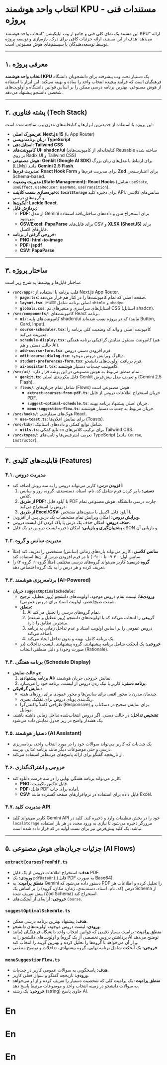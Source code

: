# انتخاب واحد هوشمند KPU - مستندات فنی پروژه

این مستند یک نمای کلی فنی و جامع از وب اپلیکیشن "انتخاب واحد هوشمند KPU" ارائه می‌دهد. هدف از این مستند، ارائه جزئیات کافی برای درک، بازسازی و توسعه پروژه توسط توسعه‌دهندگان یا سیستم‌های هوش مصنوعی است.

---

## ۱. معرفی پروژه

**انتخاب واحد هوشمند KPU** یک دستیار تحت وب پیشرفته برای دانشجویان دانشگاه فرهنگیان است که فرآیند پیچیده انتخاب واحد را ساده و بهینه می‌کند. این ابزار با استفاده از هوش مصنوعی، بهترین برنامه درسی ممکن را بر اساس قوانین دانشگاه و اولویت‌های شخصی دانشجو پیشنهاد می‌دهد.

---

## ۲. پشته فناوری (Tech Stack)

این پروژه با استفاده از جدیدترین ابزارها و کتابخانه‌های مدرن وب ساخته شده است:

- **فریمورک اصلی:** **Next.js 15** (با App Router)
- **زبان برنامه‌نویسی:** **TypeScript**
- **استایل‌دهی:** **Tailwind CSS**
- **کامپوننت‌های UI:** **shadcn/ui** (کتابخانه‌ای از کامپوننت‌های Reusable ساخته شده بر روی Radix UI و Tailwind CSS)
- **هوش مصنوعی:** **Genkit (Google AI SDK)** برای ارتباط با مدل‌های زبان بزرگ (LLMs) مانند **Gemini 2.5 Flash**.
- **مدیریت فرم‌ها:** **React Hook Form** برای مدیریت فرم‌ها و **Zod** برای اعتبارسنجی Schema-based.
- **مدیریت وضعیت (State Management):** **React Hooks** (شامل `useState`, `useEffect`, `useReducer`, `useMemo`, `useTransition`).
- **ذخیره‌سازی سمت کلاینت:** **`localStorage`** برای ذخیره کلید API، سانس‌های کلاسی و گروه‌های درسی.
- **آیکون‌ها:** **Lucide React**.
- **پردازش فایل:**
    - **PDF:** از مدل Gemini برای استخراج متن و داده‌های ساختاریافته استفاده می‌شود.
    - **CSV/Excel:** **PapaParse** برای فایل‌های CSV و **XLSX (SheetJS)** برای فایل‌های اکسل.
- **خروجی گرفتن از برنامه:**
    - **PNG:** **html-to-image**
    - **PDF:** **jspdf**
    - **CSV:** **PapaParse**

---

## ۳. ساختار پروژه

ساختار فایل‌ها و پوشه‌ها به شرح زیر است:

- **`/src/app/`**: قلب برنامه با استفاده از Next.js App Router.
    - **`page.tsx`**: صفحه اصلی که تمام کامپوننت‌ها را در کنار هم قرار می‌دهد.
    - **`layout.tsx`**: লেআউট اصلی برنامه شامل `<html>` و `<body>`.
    - **`globals.css`**: استایل‌های سراسری و متغیرهای تم CSS (استایل shadcn).
- **`/src/components/`**: کامپوننت‌های React برنامه.
    - **`ui/`**: کامپوننت‌های پایه shadcn/ui که در پروژه نصب شده‌اند (مانند Button, Card, Input).
    - **`course-scheduler.tsx`**: کامپوننت اصلی و والد که وضعیت کلی برنامه را مدیریت می‌کند.
    - **`schedule-display.tsx`**: کامپوننت مسئول نمایش گرافیکی برنامه هفتگی (هم حالت دستی و هم AI).
    - **`add-course-form.tsx`**: فرم افزودن دستی دروس.
    - **`edit-course-dialog.tsx`**: دیالوگ ویرایش دروس موجود.
    - **`student-preferences-form.tsx`**: فرم دریافت اولویت‌های دانشجو.
    - **`ai-assistant.tsx`**: کامپوننت چت‌بات دستیار هوشمند.
- **`/src/ai/`**: تمام منطق مربوط به هوش مصنوعی در این پوشه قرار دارد.
    - **`genkit.ts`**: فایل پیکربندی اصلی Genkit و تعریف مدل پیش‌فرض (Gemini 2.5 Flash).
    - **`flows/`**: شامل تمام جریان‌های (Flows) هوش مصنوعی است.
        - **`extract-courses-from-pdf.ts`**: جریان استخراج اطلاعات دروس از فایل PDF.
        - **`suggest-optimal-schedule.ts`**: جریان اصلی پیشنهاد برنامه بهینه.
        - **`menu-suggestion-flow.ts`**: جریان مربوط به چت‌بات دستیار هوشمند.
- **`/src/hooks/`**: هوک‌های سفارشی React.
    - **`use-toast.ts`**: برای نمایش اعلان‌ها (Toasts).
- **`/src/lib/`**: شامل توابع کمکی و داده‌های استاتیک.
    - **`utils.ts`**: تابع کمکی `cn` برای ترکیب کلاس‌های Tailwind CSS.
- **`/src/types/`**: تعریف اینترفیس‌ها و تایپ‌های TypeScript (مانند `Course`, `Instructor`).

---

## ۴. قابلیت‌های کلیدی (Features)

### ۴.۱. مدیریت دروس
- **افزودن درس:** کاربر می‌تواند دروس را به سه روش اضافه کند:
    1.  **دستی:** با پر کردن فرم شامل کد، نام، استاد، دسته‌بندی، گروه، روز و سانس کلاس.
    2.  **از طریق PDF:** با آپلود فایل PDF چارت درسی دانشگاه، هوش مصنوعی تمام دروس را استخراج می‌کند.
    3.  **از طریق Excel/CSV:** با آپلود فایل اکسل با ستون‌های مشخص.
- **ویرایش دروس:** امکان ویرایش تمام مشخصات یک درس پس از افزودن.
- **حذف دروس:** امکان حذف یک درس یا پاک کردن کل لیست دروس.
- **پشتیبان‌گیری و بازیابی:** امکان ذخیره لیست دروس در یک فایل JSON و بازیابی آن.

### ۴.۲. مدیریت سانس و گروه
- **سانس کلاسی:** کاربر می‌تواند بازه‌های زمانی (سانس) مشخصی را تعریف کند (مثلاً سانس اول: ۰۷:۳۰ تا ۰۹:۰۰) تا در فرم افزودن درس از آن‌ها استفاده کند.
- **گروه درسی:** کاربر می‌تواند گروه‌های درسی مختلفی (مثلاً گروه ۱، گروه ۲) را تعریف کرده و هر درس را به یک گروه اختصاص دهد.

### ۴.۳. برنامه‌ریزی هوشمند (AI-Powered)
- **جریان `suggestOptimalSchedule`:**
    - **ورودی‌ها:** لیست تمام دروس موجود، اولویت‌های دانشجو (روز تعطیل، ترجیح شیفت صبح/عصر، اولویت استاد برای دروس عمومی).
    - **منطق:**
        1.  AI تمام گروه‌های درسی را تحلیل می‌کند.
        2.  گروهی را انتخاب می‌کند که با اولویت‌های دانشجو (روز تعطیل و شیفت) بیشترین تطابق را دارد.
        3.  دروس عمومی را بر اساس اولویت استاد و عدم تداخل زمانی به برنامه اضافه می‌کند.
        4.  یک برنامه کامل، بهینه و بدون تداخل ایجاد می‌کند.
    - **خروجی:** یک آبجکت شامل برنامه پیشنهادی، گروه پیشنهادی، لیست تداخلات (در صورت وجود) و دلیل منطقی انتخاب (Rationale).

### ۴.۴. برنامه هفتگی (Schedule Display)
- **دو حالت نمایش:**
    1.  **برنامه پیشنهادی AI:** نمایش خروجی جریان هوشمند.
    2.  **برنامه دستی:** کاربر با تیک زدن دروس از لیست، برنامه خود را می‌سازد.
- **نمایش گرافیکی:**
    - چیدمان مدرن با محور افقی برای سانس‌ها و محور عمودی برای روزهای هفته.
    - رنگ‌بندی پویای دروس برای تفکیک بصری.
    - طراحی کاملاً واکنش‌گرا (Responsive) برای نمایش صحیح در دسکتاپ و موبایل.
- **تشخیص تداخل:** در حالت دستی، اگر دروس انتخاب‌شده تداخل زمانی داشته باشند، یک هشدار واضح در زیر جدول نمایش داده می‌شود.

### ۴.۵. دستیار هوشمند (AI Assistant)
- یک چت‌بات که کاربر می‌تواند سوالات خود را در مورد انتخاب واحد، برنامه‌ریزی درسی و حتی موضوعات دیگر مانند برنامه غذایی بپرسد.
- از تاریخچه گفتگو برای ارائه پاسخ‌های مرتبط‌تر استفاده می‌کند.

### ۴.۶. خروجی و اشتراک‌گذاری
- کاربر می‌تواند برنامه هفتگی نهایی را در سه فرمت دانلود کند:
    - **PNG:** فایل عکس باکیفیت.
    - **PDF:** فایل PDF آماده برای چاپ.
    - **CSV:** فایل داده برای استفاده در نرم‌افزارهای صفحه گسترده مانند Excel.

### ۴.۷. مدیریت کلید API
- کاربر می‌تواند کلید Gemini API خود را در بخش تنظیمات وارد و ذخیره کند. کلید در `localStorage` مرورگر ذخیره می‌شود تا نیازی به ورود مجدد در هر بار استفاده نباشد. یک کلید پیش‌فرض نیز برای تست اولیه در کد قرار داده شده است.

---

## ۵. جزئیات جریان‌های هوش مصنوعی (AI Flows)

### `extractCoursesFromPdf.ts`
- **هدف:** استخراج اطلاعات دروس از یک فایل PDF.
- **ورودی:** یک `pdfDataUri` (فایل PDF به صورت Base64).
- **منطق پرامپت:** به Gemini دستور داده می‌شود که PDF را تحلیل کرده و اطلاعات هر درس (کد، نام، استاد، دسته‌بندی، زمان، مکان، گروه) را بر اساس یک Schema از پیش تعریف شده (Zod Schema) استخراج کند.
- **خروجی:** آرایه‌ای از آبجکت‌های `Course`.

### `suggestOptimalSchedule.ts`
- **هدف:** پیشنهاد بهترین برنامه درسی ممکن.
- **ورودی:** لیست دروس موجود، اولویت‌های دانشجو.
- **منطق پرامپت:** پرامپت بسیار دقیقی که قوانین انتخاب واحد دانشگاه فرهنگیان (مانند برداشتن دروس تخصصی از یک گروه) و اولویت‌های دانشجو را به AI توضیح می‌دهد و از آن می‌خواهد تا گروه‌ها را تحلیل کرده و بهترین گزینه را انتخاب کند.
- **خروجی:** یک آبجکت شامل برنامه نهایی، گروه پیشنهادی، تداخلات و توضیح منطقی.

### `menuSuggestionFlow.ts`
- **هدف:** پاسخگویی به سوالات عمومی کاربر در چت‌بات.
- **ورودی:** تاریخچه گفتگو و سوال فعلی کاربر.
- **منطق پرامپت:** یک پرامپت کلی که شخصیت دستیار را تعریف کرده و از او می‌خواهد به سوالات دانشجو در زمینه انتخاب واحد و موضوعات مرتبط پاسخ دهد.
- **خروجی:** یک رشته (string) حاوی پاسخ AI.
# En
# En
# En
